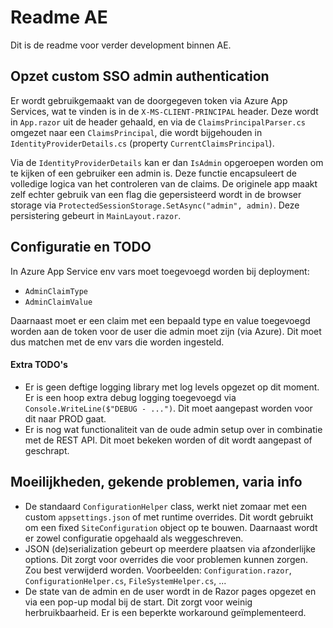 # Readme AE

Dit is de readme voor verder development binnen AE.

## Opzet custom SSO admin authentication
Er wordt gebruikgemaakt van de doorgegeven token via Azure App Services, wat te vinden is in de `X-MS-CLIENT-PRINCIPAL` header. Deze wordt in `App.razor` uit de header gehaald, en via de `ClaimsPrincipalParser.cs` omgezet naar een `ClaimsPrincipal`, die wordt bijgehouden in `IdentityProviderDetails.cs` (property `CurrentClaimsPrincipal`).

Via de `IdentityProviderDetails` kan er dan `IsAdmin` opgeroepen worden om te kijken of een gebruiker een admin is. Deze functie encapsuleert de volledige logica van het controleren van de claims. De originele app maakt zelf echter gebruik van een flag die gepersisteerd wordt in de browser storage via `ProtectedSessionStorage.SetAsync("admin", admin)`. Deze persistering gebeurt in `MainLayout.razor`.

## Configuratie en TODO
In Azure App Service env vars moet toegevoegd worden bij deployment:
* `AdminClaimType`
* `AdminClaimValue`

Daarnaast moet er een claim met een bepaald type en value toegevoegd worden aan de token voor de user die admin moet zijn (via Azure). Dit moet dus matchen met de env vars die worden ingesteld.

#### Extra TODO's
* Er is geen deftige logging library met log levels opgezet op dit moment. Er is een hoop extra debug logging toegevoegd via `Console.WriteLine($"DEBUG - ...")`. Dit moet aangepast worden voor dit naar PROD gaat.
* Er is nog wat functionaliteit van de oude admin setup over in combinatie met de REST API. Dit moet bekeken worden of dit wordt aangepast of geschrapt.

## Moeilijkheden, gekende problemen, varia info
* De standaard `ConfigurationHelper` class, werkt niet zomaar met een custom `appsettings.json` of met runtime overrides. Dit wordt gebruikt om een fixed `SiteConfiguration` object op te bouwen. Daarnaast wordt er zowel configuratie opgehaald als weggeschreven.
* JSON (de)serialization gebeurt op meerdere plaatsen via afzonderlijke options. Dit zorgt voor overrides die voor problemen kunnen zorgen. Zou best verwijderd worden. Voorbeelden: `Configuration.razor`, `ConfigurationHelper.cs`, `FileSystemHelper.cs`, ...
* De state van de admin en de user wordt in de Razor pages opgezet en via een pop-up modal bij de start. Dit zorgt voor weinig herbruikbaarheid. Er is een beperkte workaround geïmplementeerd.
